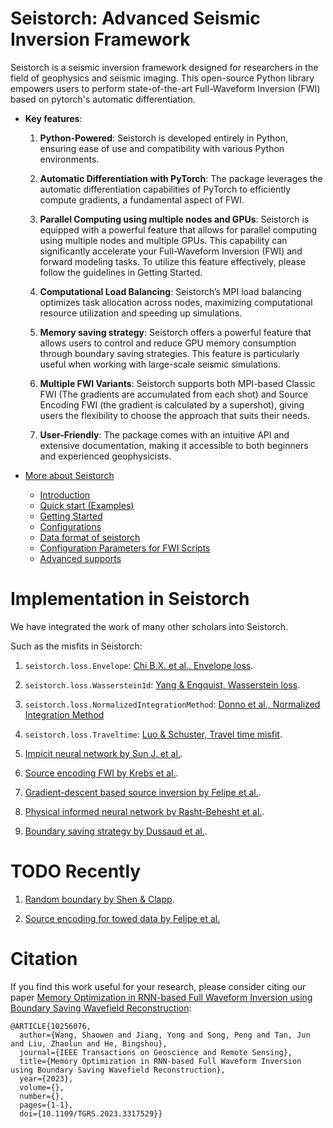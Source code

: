 # Seistorch: Advanced Seismic Inversion Framework

Seistorch is a seismic inversion framework designed for researchers in the field of geophysics and seismic imaging. This open-source Python library empowers users to perform state-of-the-art Full-Waveform Inversion (FWI) based on pytorch's automatic differentiation.

- **Key features**:

    1. **Python-Powered**: Seistorch is developed entirely in Python, ensuring ease of use and compatibility with various Python environments.

    2. **Automatic Differentiation with PyTorch**: The package leverages the automatic differentiation capabilities of PyTorch to efficiently compute gradients, a fundamental aspect of FWI.

    3. **Parallel Computing using multiple nodes and GPUs**: Seistorch is equipped with a powerful feature that allows for parallel computing using multiple nodes and multiple GPUs. This capability can significantly accelerate your Full-Waveform Inversion (FWI) and forward modeling tasks. To utilize this feature effectively, please follow the guidelines in Getting Started.

    4. **Computational Load Balancing**: Seistorch’s MPI load balancing optimizes task allocation across nodes, maximizing computational resource utilization and speeding up simulations.

    5. **Memory saving strategy**: Seistorch offers a powerful feature that allows users to control and reduce GPU memory consumption through boundary saving strategies. This feature is particularly useful when working with large-scale seismic simulations.

    6. **Multiple FWI Variants**: Seistorch supports both MPI-based Classic FWI (The gradients are accumulated from each shot) and Source Encoding FWI (the gradient is calculated by a supershot), giving users the flexibility to choose the approach that suits their needs.

    7. **User-Friendly**: The package comes with an intuitive API and extensive documentation, making it accessible to both beginners and experienced geophysicists.

- [More about Seistorch](https://seistorch.readthedocs.io/en/latest/)
    - [Introduction](https://seistorch.readthedocs.io/en/latest/head.html)
    - [Quick start (Examples)](https://seistorch.readthedocs.io/en/latest/quick_start.html)
    - [Getting Started](https://seistorch.readthedocs.io/en/latest/getting_started.html)
    - [Configurations](https://seistorch.readthedocs.io/en/latest/configure.html)
    - [Data format of seistorch](https://seistorch.readthedocs.io/en/latest/data_format.html)
    - [Configuration Parameters for FWI Scripts](https://seistorch.readthedocs.io/en/latest/running_commands.html)
    - [Advanced supports](https://seistorch.readthedocs.io/en/latest/advanced.html)

# Implementation in Seistorch

We have integrated the work of many other scholars into Seistorch.

Such as the misfits in Seistorch: 
1. `seistorch.loss.Envelope`: [Chi B.X. et al., Envelope loss](https://linkinghub.elsevier.com/retrieve/pii/S0926985114002031). 

2. `seistorch.loss.Wasserstein1d`: [Yang & Engquist, Wasserstein loss](https://library.seg.org/doi/10.1190/geo2017-0264.1).

3. `seistorch.loss.NormalizedIntegrationMethod`: [Donno et al., Normalized Integration Method](http://www.earthdoc.org/publication/publicationdetails/?publication=69286)

4. `seistorch.loss.Traveltime`: [Luo & Schuster, Travel time misfit](https://library.seg.org/doi/10.1190/1.1443081).

5. [Impicit neural network by Sun J. et al.](https://agupubs.onlinelibrary.wiley.com/doi/10.1029/2022JB025964).

6. [Source encoding FWI by Krebs et al.](https://doi.org/10.1190/1.3230502).

7. [Gradient-descent based source inversion by Felipe et al.](https://sbgf.org.br/mysbgf/eventos/expanded_abstracts/16th_CISBGf/session/FULL%20WAVEFORM%20INVERSION%20-%20FWI/Source%20wavelet%20estimation%20in%20FWI%20context.pdf).

8. [Physical informed neural network by Rasht-Behesht et al.](https://onlinelibrary.wiley.com/doi/10.1029/2021JB023120).

9. [Boundary saving strategy by Dussaud et al.](https://library.seg.org/doi/10.1190/1.3059336).

# TODO Recently
1. [Random boundary by Shen & Clapp](https://library.seg.org/doi/10.1190/geo2014-0542.1).

2. [Source encoding for towed data by Felipe et al.](https://sbgf.org.br/mysbgf/eventos/expanded_abstracts/16th_CISBGf/session/FULL%20WAVEFORM%20INVERSION%20-%20FWI/Source%20wavelet%20estimation%20in%20FWI%20context.pdf)

# Citation

If you find this work useful for your research, please consider citing our paper [Memory Optimization in RNN-based Full Waveform Inversion using Boundary Saving Wavefield Reconstruction](https://ieeexplore.ieee.org/document/10256076):

```
@ARTICLE{10256076,
  author={Wang, Shaowen and Jiang, Yong and Song, Peng and Tan, Jun and Liu, Zhaolun and He, Bingshou},
  journal={IEEE Transactions on Geoscience and Remote Sensing}, 
  title={Memory Optimization in RNN-based Full Waveform Inversion using Boundary Saving Wavefield Reconstruction}, 
  year={2023},
  volume={},
  number={},
  pages={1-1},
  doi={10.1109/TGRS.2023.3317529}}
```